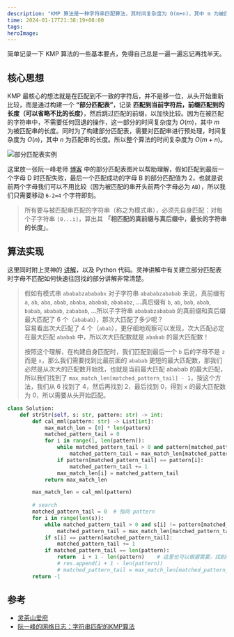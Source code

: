 ```yaml
---
description: "KMP 算法是一种字符串匹配算法，其时间复杂度为 O(m+n)，其中 m 为被匹配串的长度，n 为匹配串的长度。简单记录一下 KMP 算法的一些基本要点，免得自己总是一遍一遍忘记再找半天。"
time: 2024-01-17T21:38:19+08:00
tags: 
heroImage: 
---
```


简单记录一下 KMP 算法的一些基本要点，免得自己总是一遍一遍忘记再找半天。

## 核心思想

KMP 最核心的想法就是在匹配到不一致的字符后，并不是移一位，从头开始重新比较，而是通过构建一个 **“部分匹配表”**，记录 **匹配到当前字符后，前缀匹配到的长度（可以省略不比的长度）**，然后跳过匹配的前缀，以加快比较。因为在被匹配的字符串中，不需要任何回退的操作，这一部分的时间复杂度为 $O(m)$，其中 $m$ 为被匹配串的长度。同时为了构建部分匹配表，需要对匹配串进行预处理，时间复杂度为 $O(n)$，其中 $n$ 为匹配串的长度。所以整个算法的时间复杂度为 $O(m+n)$。  

![部分匹配表实例](https://www.ruanyifeng.com/blogimg/asset/201305/bg2013050109.png)

这里放一张阮一峰老师 [博客](https://www.ruanyifeng.com/blog/2013/05/Knuth%E2%80%93Morris%E2%80%93Pratt_algorithm.html) 中的部分匹配表图片以帮助理解，假如匹配到最后一个字母 D 时匹配失败，最后一个匹配成功的字母 B 的部分匹配值为 2，也就是说前两个字母我们可以不用比较（因为被匹配的串开头前两个字母必为 `AB`），所以我们只需要移动 `6-2=4` 个字符即刻。

> 所有要与被匹配串匹配的字符串（称之为模式串），必须先自身匹配：对每个子字符串 `[0...i]`，算出其 **「相匹配的真前缀与真后缀中，最长的字符串的长度」**。

## 算法实现

这里同时附上灵神的 [讲解](https://www.zhihu.com/question/21923021/answer/37475572)，以及 Python 代码。灵神讲解中有关建立部分匹配表时字母不匹配如何快速往回找的部分讲解非常清楚。

> 假如有模式串 `abababzabababx` 对子字符串 `abababzababab` 来说，真前缀有 `a`, `ab`, `aba`, `abab`, `ababa`, `ababab`, `abababz`, ...真后缀有 `b`, `ab`, `bab`, `abab`, `babab`, `ababab`, `zababab`, ...所以子字符串 `abababzababab` 的真前缀和真后缀最大匹配了 6 个（`ababab`），那次大匹配了多少呢？  
> 容易看出次大匹配了 4 个（`abab`），更仔细地观察可以发现，次大匹配必定在最大匹配 `ababab` 中，所以次大匹配数就是 `ababab` 的最大匹配数！  
>
> 按照这个理解，在构建自身匹配时，我们匹配到最后一个 `b` 后的字母不是 `z` 而是 `x`，那么我们需要找到比最前面的 `ababab` 更短的最大匹配数，那我们必然是从次大的匹配数开始找，也就是当前最大匹配 ababab 的最大匹配，所以我们找到了 `max_match_len[matched_pattern_tail] - 1`，按这个方法，我们从 6 找到了 4，然后再找到 2，最后找到 0，得到 `x` 的最大匹配数为 0，所以需要从头开始匹配。

```py
class Solution:
    def strStr(self, s: str, pattern: str) -> int:
        def cal_mml(pattern: str) -> List[int]:
            max_match_len = [0] * len(pattern)
            matched_pattern_tail = 0
            for i in range(1, len(pattern)):
                while matched_pattern_tail > 0 and pattern[matched_pattern_tail] != pattern[i]:
                    matched_pattern_tail = max_match_len[matched_pattern_tail - 1]
                if pattern[matched_pattern_tail] == pattern[i]:
                    matched_pattern_tail += 1
                max_match_len[i] = matched_pattern_tail
            return max_match_len

        max_match_len = cal_mml(pattern)
        
        # search
        matched_pattern_tail = 0  # 指向 pattern
        for i in range(len(s)):
            while matched_pattern_tail > 0 and s[i] != pattern[matched_pattern_tail]:
                matched_pattern_tail = max_match_len[matched_pattern_tail - 1]
            if s[i] == pattern[matched_pattern_tail]:
                matched_pattern_tail += 1
            if matched_pattern_tail == len(pattern):
                return  i + 1 - len(pattern)    # 这里也可以根据需要，找到所有匹配的位置，而不是第一个
                # res.append(i + 1 - len(pattern))
                # matched_pattern_tail = max_match_len[matched_pattern_tail - 1]
        return -1
```


## 参考

- [灵茶山爱府](https://www.zhihu.com/question/21923021/answer/37475572)
- [阮一峰的网络日志：字符串匹配的KMP算法](https://www.ruanyifeng.com/blog/2013/05/Knuth%E2%80%93Morris%E2%80%93Pratt_algorithm.html)